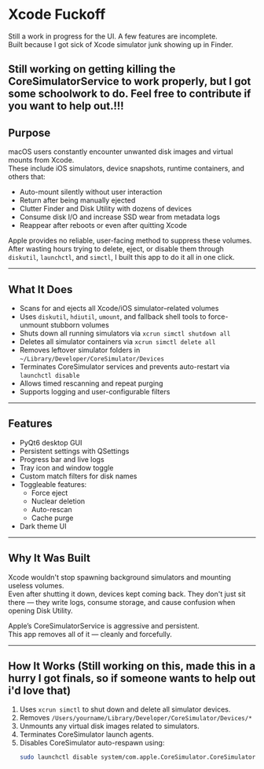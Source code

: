 # Xcode Fuckoff

Still a work in progress for the UI. A few features are incomplete.  
Built because I got sick of Xcode simulator junk showing up in Finder.

Still working on getting killing the CoreSimulatorService to work properly, but I got some schoolwork to do. 
Feel free to contribute if you want to help out.!!!
---

## Purpose

macOS users constantly encounter unwanted disk images and virtual mounts from Xcode.  
These include iOS simulators, device snapshots, runtime containers, and others that:

- Auto-mount silently without user interaction
- Return after being manually ejected
- Clutter Finder and Disk Utility with dozens of devices
- Consume disk I/O and increase SSD wear from metadata logs
- Reappear after reboots or even after quitting Xcode

Apple provides no reliable, user-facing method to suppress these volumes.  
After wasting hours trying to delete, eject, or disable them through `diskutil`, `launchctl`, and `simctl`, I built this app to do it all in one click.

---

## What It Does

- Scans for and ejects all Xcode/iOS simulator–related volumes
- Uses `diskutil`, `hdiutil`, `umount`, and fallback shell tools to force-unmount stubborn volumes
- Shuts down all running simulators via `xcrun simctl shutdown all`
- Deletes all simulator containers via `xcrun simctl delete all`
- Removes leftover simulator folders in `~/Library/Developer/CoreSimulator/Devices`
- Terminates CoreSimulator services and prevents auto-restart via `launchctl disable`
- Allows timed rescanning and repeat purging
- Supports logging and user-configurable filters

---

## Features

- PyQt6 desktop GUI
- Persistent settings with QSettings
- Progress bar and live logs
- Tray icon and window toggle
- Custom match filters for disk names
- Toggleable features:
  - Force eject
  - Nuclear deletion
  - Auto-rescan
  - Cache purge
- Dark theme UI

---

## Why It Was Built

Xcode wouldn't stop spawning background simulators and mounting useless volumes.  
Even after shutting it down, devices kept coming back. They don't just sit there — they write logs, consume storage, and cause confusion when opening Disk Utility.

Apple’s CoreSimulatorService is aggressive and persistent.  
This app removes all of it — cleanly and forcefully.

---

## How It Works (Still working on this, made this in a hurry I got finals, so if someone wants to help out i'd love that)

1. Uses `xcrun simctl` to shut down and delete all simulator devices.
2. Removes `/Users/yourname/Library/Developer/CoreSimulator/Devices/*` 
3. Unmounts any virtual disk images related to simulators.
4. Terminates CoreSimulator launch agents.
5. Disables CoreSimulator auto-respawn using:
   ```bash
   sudo launchctl disable system/com.apple.CoreSimulator.CoreSimulatorService
